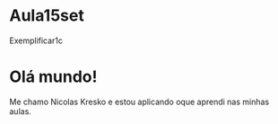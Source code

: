 # Aula15set
Exemplificar1c
# Olá mundo!

Me chamo Nicolas Kresko e estou aplicando oque aprendi nas minhas aulas.
